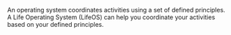 
An operating system coordinates activities using a set of defined principles. A Life Operating System (LifeOS) can help you coordinate your activities based on your defined principles.